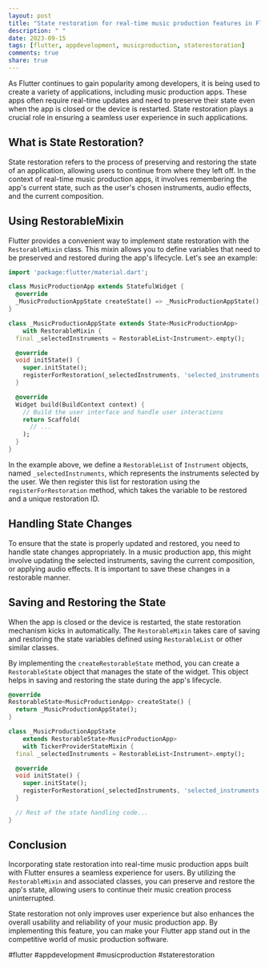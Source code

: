 ```yaml
---
layout: post
title: "State restoration for real-time music production features in Flutter apps"
description: " "
date: 2023-09-15
tags: [flutter, appdevelopment, musicproduction, staterestoration]
comments: true
share: true
---
```


As Flutter continues to gain popularity among developers, it is being used to create a variety of applications, including music production apps. These apps often require real-time updates and need to preserve their state even when the app is closed or the device is restarted. State restoration plays a crucial role in ensuring a seamless user experience in such applications.

## What is State Restoration?

State restoration refers to the process of preserving and restoring the state of an application, allowing users to continue from where they left off. In the context of real-time music production apps, it involves remembering the app's current state, such as the user's chosen instruments, audio effects, and the current composition.

## Using RestorableMixin

Flutter provides a convenient way to implement state restoration with the `RestorableMixin` class. This mixin allows you to define variables that need to be preserved and restored during the app's lifecycle. Let's see an example:

```dart
import 'package:flutter/material.dart';

class MusicProductionApp extends StatefulWidget {
  @override
  _MusicProductionAppState createState() => _MusicProductionAppState();
}

class _MusicProductionAppState extends State<MusicProductionApp>
    with RestorableMixin {
  final _selectedInstruments = RestorableList<Instrument>.empty();

  @override
  void initState() {
    super.initState();
    registerForRestoration(_selectedInstruments, 'selected_instruments');
  }

  @override
  Widget build(BuildContext context) {
    // Build the user interface and handle user interactions
    return Scaffold(
      // ...
    );
  }
}
```

In the example above, we define a `RestorableList` of `Instrument` objects, named `_selectedInstruments`, which represents the instruments selected by the user. We then register this list for restoration using the `registerForRestoration` method, which takes the variable to be restored and a unique restoration ID.

## Handling State Changes

To ensure that the state is properly updated and restored, you need to handle state changes appropriately. In a music production app, this might involve updating the selected instruments, saving the current composition, or applying audio effects. It is important to save these changes in a restorable manner.

## Saving and Restoring the State

When the app is closed or the device is restarted, the state restoration mechanism kicks in automatically. The `RestorableMixin` takes care of saving and restoring the state variables defined using `RestorableList` or other similar classes.

By implementing the `createRestorableState` method, you can create a `RestorableState` object that manages the state of the widget. This object helps in saving and restoring the state during the app's lifecycle.

```dart
@override
RestorableState<MusicProductionApp> createState() {
  return _MusicProductionAppState();
}

class _MusicProductionAppState
    extends RestorableState<MusicProductionApp>
    with TickerProviderStateMixin {
  final _selectedInstruments = RestorableList<Instrument>.empty();

  @override
  void initState() {
    super.initState();
    registerForRestoration(_selectedInstruments, 'selected_instruments');
  }

  // Rest of the state handling code...
}
```

## Conclusion

Incorporating state restoration into real-time music production apps built with Flutter ensures a seamless experience for users. By utilizing the `RestorableMixin` and associated classes, you can preserve and restore the app's state, allowing users to continue their music creation process uninterrupted.

State restoration not only improves user experience but also enhances the overall usability and reliability of your music production app. By implementing this feature, you can make your Flutter app stand out in the competitive world of music production software.

#flutter #appdevelopment #musicproduction #staterestoration